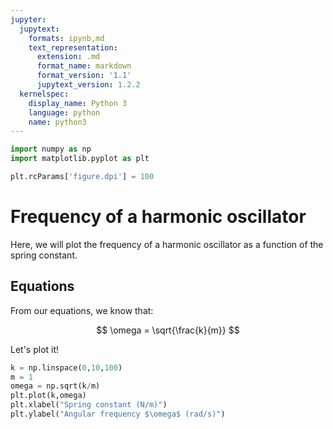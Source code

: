 ```yaml
---
jupyter:
  jupytext:
    formats: ipynb,md
    text_representation:
      extension: .md
      format_name: markdown
      format_version: '1.1'
      jupytext_version: 1.2.2
  kernelspec:
    display_name: Python 3
    language: python
    name: python3
---
```


```python
import numpy as np
import matplotlib.pyplot as plt
```

```python
plt.rcParams['figure.dpi'] = 100
```

# Frequency of a harmonic oscillator

Here, we will plot the frequency of a harmonic oscillator as a function of the spring constant.

## Equations

From our equations, we know that:

$$
\omega = \sqrt{\frac{k}{m}}
$$

Let's plot it!

```python
k = np.linspace(0,10,100)
m = 1
omega = np.sqrt(k/m)
plt.plot(k,omega)
plt.xlabel("Spring constant (N/m)")
plt.ylabel("Angular frequency $\omega$ (rad/s)")
```
